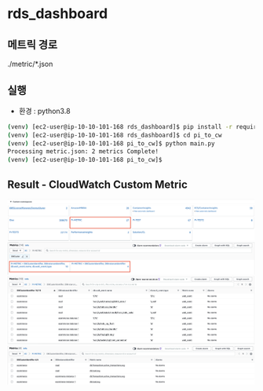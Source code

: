 # rds_dashboard

## 메트릭 경로
./metric/*.json

## 실행
- 환경 : python3.8
```bash
(venv) [ec2-user@ip-10-10-101-168 rds_dashboard]$ pip install -r requirements.txt
(venv) [ec2-user@ip-10-10-101-168 rds_dashboard]$ cd pi_to_cw
(venv) [ec2-user@ip-10-10-101-168 pi_to_cw]$ python main.py
Processing metric.json: 2 metrics Complete!
(venv) [ec2-user@ip-10-10-101-168 pi_to_cw]$
```

## Result - CloudWatch Custom Metric
![Alt text](./img/1.png)
![Alt text](./img/4.png)
![Alt text](./img/2.png)
![Alt text](./img/3.png)

